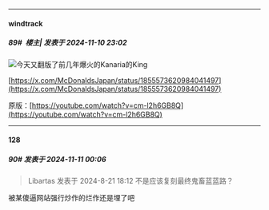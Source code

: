 ﻿
*****

####  windtrack  
##### 89#         楼主| 发表于 2024-11-10 23:02

<img src="https://static.saraba1st.com/image/smiley/face2017/067.png" referrerpolicy="no-referrer">今天又翻版了前几年爆火的Kanaria的King

[https://x.com/McDonaldsJapan/status/1855573620984041497](https://x.com/McDonaldsJapan/status/1855573620984041497)

原版：[https://youtube.com/watch?v=cm-l2h6GB8Q](https://youtube.com/watch?v=cm-l2h6GB8Q)


*****

####  128  
##### 90#       发表于 2024-11-11 00:06

<blockquote>Libartas 发表于 2024-8-21 18:12
不是应该复刻最终鬼畜蓝蓝路？</blockquote>
被某傻逼网站强行炒作的烂作还是埋了吧


